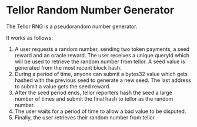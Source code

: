 # Tellor Random Number Generator
The Tellor RNG is a pseudorandom number generator.

It works as follows:
1. A user requests a random number, sending two token payments, a seed reward and an oracle reward. The user receives a unique queryId which will be used to retrieve the random number from tellor. A seed value is generated from the most recent block hash.
2. During a period of time, anyone can submit a bytes32 value which gets hashed with the previous seed to generate a new seed. The last address to submit a value gets the seed reward.
3. After the seed period ends, tellor reporters hash the seed a large number of times and submit the final hash to tellor as the random number.
4. The user waits for a period of time to allow a bad value to be disputed.
5. Finally, the user retrieves their random number from tellor.

